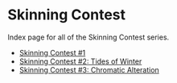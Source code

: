 # Skinning Contest

Index page for all of the Skinning Contest series.

- [Skinning Contest #1](1)
- [Skinning Contest #2: Tides of Winter](2)
- [Skinning Contest #3: Chromatic Alteration](3)
